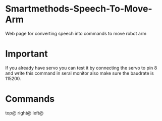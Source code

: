 # Smartmethods-Speech-To-Move-Arm

Web page for converting speech into commands to move robot arm

# Important
If you  already have servo you can test it by connecting the servo to pin 8 and write this command in seral monitor also make sure the baudrate is 115200.

# Commands
top@
right@
left@
